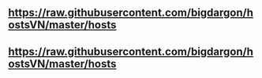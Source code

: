 ## https://raw.githubusercontent.com/bigdargon/hostsVN/master/hosts
## https://raw.githubusercontent.com/bigdargon/hostsVN/master/hosts
